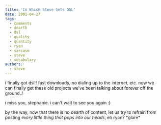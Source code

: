 ```yaml
---
title: 'In Which Steve Gets DSL'
date: 2001-04-27
tags:
  - comments
  - dearth
  - dsl
  - quality
  - quantity
  - ryan
  - sarcasm
  - steve
  - vocabulary
authors:
  - steve
---
```


i finally got dsl!! fast downloads, no dialing up to the internet, etc. now we can finally get these old projects we've been talking about forever off the ground..!

i miss you, stephanie. i can't wait to see you again :)

by the way, now that there is no dearth of content, let us try to refrain from posting _every little thing that pops into our heads_, eh ryan? \*glare\*
